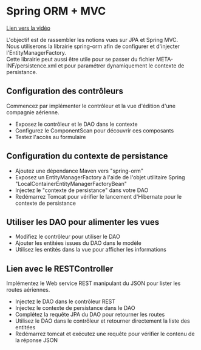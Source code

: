 # Spring ORM + MVC

[Lien vers la vidéo](https://youtu.be/wqS-x_2LiBQ)

L'objectif est de rassembler les notions vues sur JPA et Spring MVC.  
Nous utiliserons la librairie spring-orm afin de configurer et d'injecter l'EntityManagerFactory.  
Cette librairie peut aussi être utile pour se passer du fichier META-INF/persistence.xml et pour paramétrer dynamiquement le contexte de persistance.

## Configuration des contrôleurs

Commencez par implémenter le contrôleur et la vue d'édition d'une compagnie aérienne.

* Exposez le contrôleur et le DAO dans le contexte
* Configurez le ComponentScan pour découvrir ces composants
* Testez l'accès au formulaire

## Configuration du contexte de persistance

* Ajoutez une dépendance Maven vers "spring-orm"
* Exposez un EntityManagerFactory à l'aide de l'objet utilitaire Spring "LocalContainerEntityManagerFactoryBean"
* Injectez le "contexte de persistance" dans votre DAO
* Redémarrez Tomcat pour vérifier le lancement d'Hibernate pour le contexte de persistance

## Utiliser les DAO pour alimenter les vues

* Modifiez le contrôleur pour utiliser le DAO
* Ajouter les entitées issues du DAO dans le modèle
* Utilisez les entités dans la vue pour afficher les informations

## Lien avec le RESTController

Implémentez le Web service REST manipulant du JSON pour lister les routes aériennes.

* Injectez le DAO dans le contrôleur REST
* Injectez le contexte de persistance dans le DAO
* Complétez la requête JPA du DAO pour retourner les routes
* Utilisez le DAO dans le contrôleur et retourner directement la liste des entitées
* Redémarrez tomcat et exécutez une requête pour vérifier le contenu de la réponse JSON

